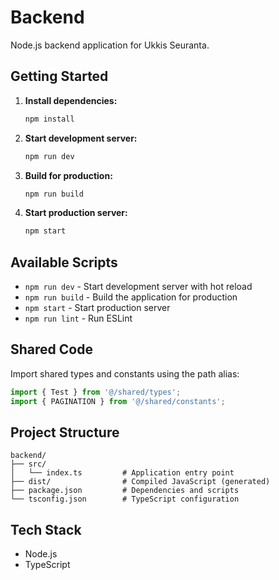 # Backend

Node.js backend application for Ukkis Seuranta.

## Getting Started

1. **Install dependencies:**

   ```bash
   npm install
   ```

2. **Start development server:**

   ```bash
   npm run dev
   ```

3. **Build for production:**

   ```bash
   npm run build
   ```

4. **Start production server:**
   ```bash
   npm start
   ```

## Available Scripts

- `npm run dev` - Start development server with hot reload
- `npm run build` - Build the application for production
- `npm start` - Start production server
- `npm run lint` - Run ESLint

## Shared Code

Import shared types and constants using the path alias:

```typescript
import { Test } from '@/shared/types';
import { PAGINATION } from '@/shared/constants';
```

## Project Structure

```
backend/
├── src/
│   └── index.ts         # Application entry point
├── dist/                # Compiled JavaScript (generated)
├── package.json         # Dependencies and scripts
└── tsconfig.json        # TypeScript configuration
```

## Tech Stack

- Node.js
- TypeScript
